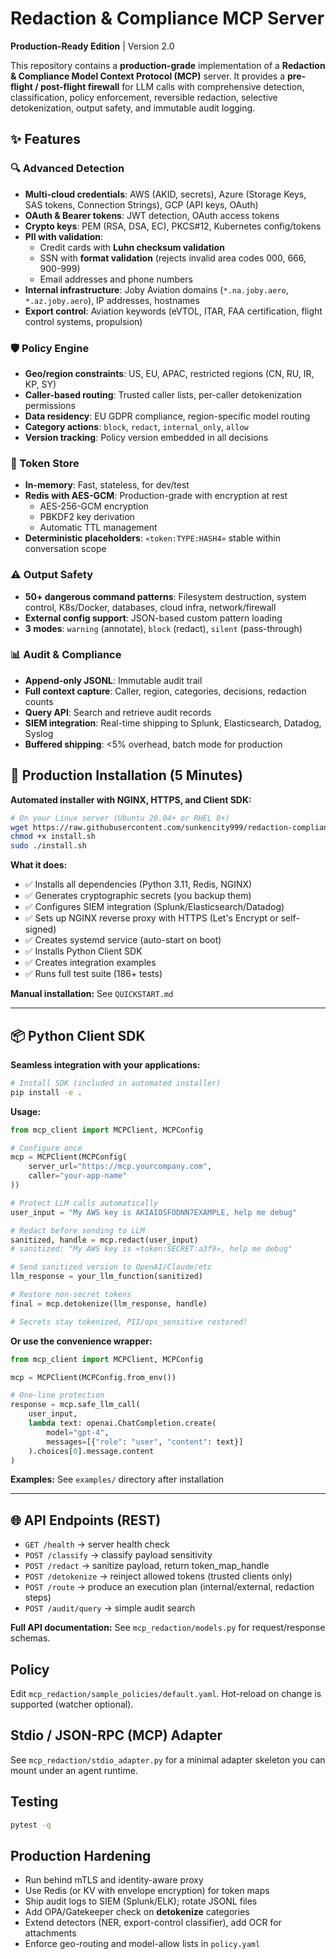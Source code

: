 # Redaction & Compliance MCP Server

**Production-Ready Edition** | Version 2.0

This repository contains a **production-grade** implementation of a **Redaction & Compliance Model Context Protocol (MCP)** server.
It provides a **pre-flight / post-flight firewall** for LLM calls with comprehensive detection, classification, policy enforcement,
reversible redaction, selective detokenization, output safety, and immutable audit logging.

## ✨ Features

### 🔍 Advanced Detection
- **Multi-cloud credentials**: AWS (AKID, secrets), Azure (Storage Keys, SAS tokens, Connection Strings), GCP (API keys, OAuth)
- **OAuth & Bearer tokens**: JWT detection, OAuth access tokens
- **Crypto keys**: PEM (RSA, DSA, EC), PKCS#12, Kubernetes config/tokens
- **PII with validation**: 
  - Credit cards with **Luhn checksum validation**
  - SSN with **format validation** (rejects invalid area codes 000, 666, 900-999)
  - Email addresses and phone numbers
- **Internal infrastructure**: Joby Aviation domains (`*.na.joby.aero`, `*.az.joby.aero`), IP addresses, hostnames
- **Export control**: Aviation keywords (eVTOL, ITAR, FAA certification, flight control systems, propulsion)

### 🛡️ Policy Engine
- **Geo/region constraints**: US, EU, APAC, restricted regions (CN, RU, IR, KP, SY)
- **Caller-based routing**: Trusted caller lists, per-caller detokenization permissions
- **Data residency**: EU GDPR compliance, region-specific model routing
- **Category actions**: `block`, `redact`, `internal_only`, `allow`
- **Version tracking**: Policy version embedded in all decisions

### 🔐 Token Store
- **In-memory**: Fast, stateless, for dev/test
- **Redis with AES-GCM**: Production-grade with encryption at rest
  - AES-256-GCM encryption
  - PBKDF2 key derivation
  - Automatic TTL management
- **Deterministic placeholders**: `«token:TYPE:HASH4»` stable within conversation scope

### ⚠️ Output Safety
- **50+ dangerous command patterns**: Filesystem destruction, system control, K8s/Docker, databases, cloud infra, network/firewall
- **External config support**: JSON-based custom pattern loading
- **3 modes**: `warning` (annotate), `block` (redact), `silent` (pass-through)

### 📊 Audit & Compliance
- **Append-only JSONL**: Immutable audit trail
- **Full context capture**: Caller, region, categories, decisions, redaction counts
- **Query API**: Search and retrieve audit records
- **SIEM integration**: Real-time shipping to Splunk, Elasticsearch, Datadog, Syslog
- **Buffered shipping**: <5% overhead, batch mode for production

## 🚀 Production Installation (5 Minutes)

**Automated installer with NGINX, HTTPS, and Client SDK:**

```bash
# On your Linux server (Ubuntu 20.04+ or RHEL 8+)
wget https://raw.githubusercontent.com/sunkencity999/redaction-compliance-MCP/main/install.sh
chmod +x install.sh
sudo ./install.sh
```

**What it does:**
- ✅ Installs all dependencies (Python 3.11, Redis, NGINX)
- ✅ Generates cryptographic secrets (you backup them)
- ✅ Configures SIEM integration (Splunk/Elasticsearch/Datadog)
- ✅ Sets up NGINX reverse proxy with HTTPS (Let's Encrypt or self-signed)
- ✅ Creates systemd service (auto-start on boot)
- ✅ Installs Python Client SDK
- ✅ Creates integration examples
- ✅ Runs full test suite (186+ tests)

**Manual installation:** See `QUICKSTART.md`

---

## 📦 Python Client SDK

**Seamless integration with your applications:**

```bash
# Install SDK (included in automated installer)
pip install -e .
```

**Usage:**

```python
from mcp_client import MCPClient, MCPConfig

# Configure once
mcp = MCPClient(MCPConfig(
    server_url="https://mcp.yourcompany.com",
    caller="your-app-name"
))

# Protect LLM calls automatically
user_input = "My AWS key is AKIAIOSFODNN7EXAMPLE, help me debug"

# Redact before sending to LLM
sanitized, handle = mcp.redact(user_input)
# sanitized: "My AWS key is «token:SECRET:a3f9», help me debug"

# Send sanitized version to OpenAI/Claude/etc
llm_response = your_llm_function(sanitized)

# Restore non-secret tokens
final = mcp.detokenize(llm_response, handle)

# Secrets stay tokenized, PII/ops_sensitive restored!
```

**Or use the convenience wrapper:**

```python
from mcp_client import MCPClient, MCPConfig

mcp = MCPClient(MCPConfig.from_env())

# One-line protection
response = mcp.safe_llm_call(
    user_input,
    lambda text: openai.ChatCompletion.create(
        model="gpt-4",
        messages=[{"role": "user", "content": text}]
    ).choices[0].message.content
)
```

**Examples:** See `examples/` directory after installation

---

## 🌐 API Endpoints (REST)

- `GET /health` → server health check
- `POST /classify` → classify payload sensitivity
- `POST /redact` → sanitize payload, return token_map_handle
- `POST /detokenize` → reinject allowed tokens (trusted clients only)
- `POST /route` → produce an execution plan (internal/external, redaction steps)
- `POST /audit/query` → simple audit search

**Full API documentation:** See `mcp_redaction/models.py` for request/response schemas.

## Policy
Edit `mcp_redaction/sample_policies/default.yaml`. Hot-reload on change is supported (watcher optional).

## Stdio / JSON-RPC (MCP) Adapter
See `mcp_redaction/stdio_adapter.py` for a minimal adapter skeleton you can mount under an agent runtime.

## Testing
```bash
pytest -q
```

## Production Hardening
- Run behind mTLS and identity-aware proxy
- Use Redis (or KV with envelope encryption) for token maps
- Ship audit logs to SIEM (Splunk/ELK); rotate JSONL files
- Add OPA/Gatekeeper check on **detokenize** categories
- Extend detectors (NER, export-control classifier), add OCR for attachments
- Enforce geo-routing and model-allow lists in `policy.yaml`
